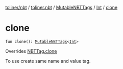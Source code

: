 [toliner/nbt](../../../index.md) / [toliner.nbt](../../index.md) / [MutableNBTTags](../index.md) / [Int](index.md) / [clone](./clone.md)

# clone

`fun clone(): `[`MutableNBTTags`](../index.md)`<`[`Int`](https://kotlinlang.org/api/latest/jvm/stdlib/kotlin/-int/index.html)`>`

Overrides [NBTTag.clone](../../-n-b-t-tag/clone.md)

To use create same name and value tag.

